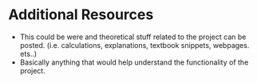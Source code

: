 # Additional Resources

- This could be were and theoretical stuff related to the project can be posted.
(i.e. calculations, explanations, textbook snippets, webpages. ets..)
- Basically anything that would help understand the functionality of the project.
